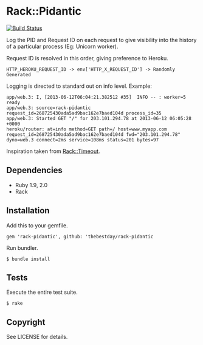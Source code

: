 # Rack::Pidantic

[![Build Status](https://travis-ci.org/thebestday/rack-pidantic.png?branch=master)](https://travis-ci.org/thebestday/rack-pidantic)

Log the PID and Request ID on each request to give visibility into the history
of a particular process (Eg: Unicorn worker).

Request ID is resolved in this order, giving preference to Heroku.

    HTTP_HEROKU_REQUEST_ID -> env['HTTP_X_REQUEST_ID'] -> Randomly Generated

Logging is directed to standard out on info level. Example:

    app/web.3: I, [2013-06-12T06:04:21.382512 #35]  INFO -- : worker=5 ready
    app/web.3: source=rack-pidantic request_id=268725430ada5ad9bac162e7baed104d process_id=35
    app/web.3: Started GET "/" for 203.101.294.78 at 2013-06-12 06:05:28 +0000
    heroku/router: at=info method=GET path=/ host=www.myapp.com request_id=268725430ada5ad9bac162e7baed104d fwd="203.101.294.78" dyno=web.3 connect=2ms service=108ms status=201 bytes=97

Inspiration taken from [Rack::Timeout](https://github.com/kch/rack-timeout).

## Dependencies

* Ruby 1.9, 2.0
* Rack

## Installation

Add this to your gemfile.

    gem 'rack-pidantic', github: 'thebestday/rack-pidantic

Run bundler.

    $ bundle install

## Tests

Execute the entire test suite.

    $ rake

## Copyright

See LICENSE for details.
